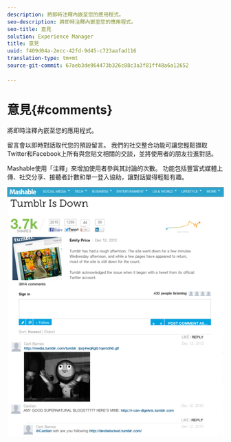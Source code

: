 ```yaml
---
description: 將即時注釋內嵌至您的應用程式。
seo-description: 將即時注釋內嵌至您的應用程式。
seo-title: 意見
solution: Experience Manager
title: 意見
uuid: f409d04a-2ecc-42fd-9d45-c723aafad116
translation-type: tm+mt
source-git-commit: 67aeb3de964473b326c88c3a3f81ff48a6a12652

---
```



# 意見{#comments}

將即時注釋內嵌至您的應用程式。

留言會以即時對話取代您的預設留言。 我們的社交整合功能可讓您輕鬆擷取Twitter和Facebook上所有與您貼文相關的交談，並將使用者的朋友拉進對話。

Mashable使用「注釋」來增加使用者參與其討論的次數。 功能包括豐富式媒體上傳、社交分享、接聽者計數和單一登入協助，讓對話變得輕鬆有趣。

![](assets/CommentsMashable.png)

<!-- 

c_comments_app.dita

 -->

